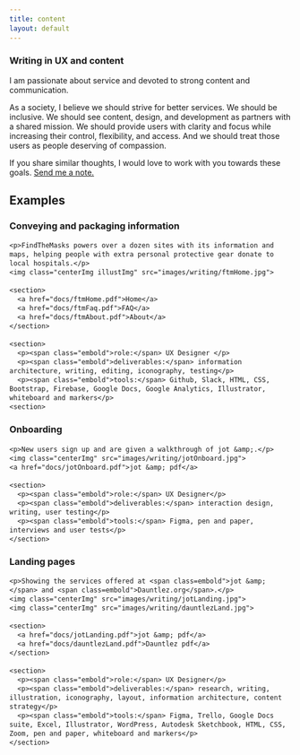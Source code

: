 ```yaml
---
title: content
layout: default
---
```

<article class="aboutContainer contMaxwidth centerGrid">
<article>
  <h1>Writing in UX and content</h1>

  <p>I am passionate about service and devoted to strong content and communication.</p>

  <p>As a society, I believe we should strive for better services. We should be inclusive. We should see content, design, and development as partners with a shared mission. We should provide users with clarity and focus while increasing their control, flexibility, and access. And we should treat those users as people deserving of compassion.</p>

  <p>If you share similar thoughts, I would love to work with you towards these goals. <a href="mailto:ctavispost@gmail.com">Send me a note.</a></p>
</article>

<article class="medBreak">
  <h2>Examples</h2>
  <section class="centerGrid gridGapOne">
    <h3>Conveying and packaging information</h3>

    <p>FindTheMasks powers over a dozen sites with its information and maps, helping people with extra personal protective gear donate to local hospitals.</p>
    <img class="centerImg illustImg" src="images/writing/ftmHome.jpg">

    <section>
      <a href="docs/ftmHome.pdf">Home</a>
      <a href="docs/ftmFaq.pdf">FAQ</a>
      <a href="docs/ftmAbout.pdf">About</a>
    </section>

    <section>
      <p><span class="embold">role:</span> UX Designer </p>
      <p><span class="embold">deliverables:</span> information architecture, writing, editing, iconography, testing</p>
      <p><span class="embold">tools:</span> Github, Slack, HTML, CSS, Bootstrap, Firebase, Google Docs, Google Analytics, Illustrator, whiteboard and markers</p>
    <section>
  </section>

  <section class="centerGrid gridGapOne medBreak">
    <h3>Onboarding</h3>

    <p>New users sign up and are given a walkthrough of jot &amp;.</p>
    <img class="centerImg" src="images/writing/jotOnboard.jpg">
    <a href="docs/jotOnboard.pdf">jot &amp; pdf</a>

    <section>
      <p><span class="embold">role:</span> UX Designer</p>
      <p><span class="embold">deliverables:</span> interaction design, writing, user testing</p>
      <p><span class="embold">tools:</span> Figma, pen and paper, interviews and user tests</p>
    </section>
  </section>

  <section class="centerGrid gridGapOne medBreak">
    <h3>Landing pages</h3>

    <p>Showing the services offered at <span class=embold">jot &amp;</span> and <span class=embold">Dauntlez.org</span>.</p>
    <img class="centerImg" src="images/writing/jotLanding.jpg">
    <img class="centerImg" src="images/writing/dauntlezLand.jpg">

    <section>
      <a href="docs/jotLanding.pdf">jot &amp; pdf</a>
      <a href="docs/dauntlezLand.pdf">Dauntlez pdf</a>
    </section>

    <section>
      <p><span class="embold">role:</span> UX Designer</p>
      <p><span class="embold">deliverables:</span> research, writing, illustration, iconography, layout, information architecture, content strategy</p>
      <p><span class="embold">tools:</span> Figma, Trello, Google Docs suite, Excel, Illustrator, WordPress, Autodesk Sketchbook, HTML, CSS, Zoom, pen and paper, whiteboard and markers</p>
    </section>
  </section>

<!--
  <section class="conditionalFlexRow flexWrap medBreak">
    <h3>Surveys</h3>

    <p>Gathering information to define problems and solutions.</p>
    <img class="centerImg" src="images/writing/">
    <a href="docs/"></a>
    <a href="docs/"></a>
    <a href="docs/"></a>

    <section>
      <p><span class="embold">role:</span> UX Designer</p>
      <p><span class="embold">deliverables:</span> </p>
      <p><span class="embold">tools:</span> </p>
    </section>
  </section>
-->
<!--
  <section class="conditionalFlexRow flexWrap medBreak">
    <h3>Reports and analysis</h3>

    <p>Reccommendations based upon evidence.</p>
    <img class="centerImg" src="images/writing/">
    <a href="docs/"></a>
    <a href="docs/"></a>
    <a href="docs/"></a>

    <p><span class="embold">role:</span> UX Designer</p>
    <p><span class="embold">deliverables:</span> </p>
    <p><span class="embold">tools:</span> </p>
  </section>
-->
</article>
